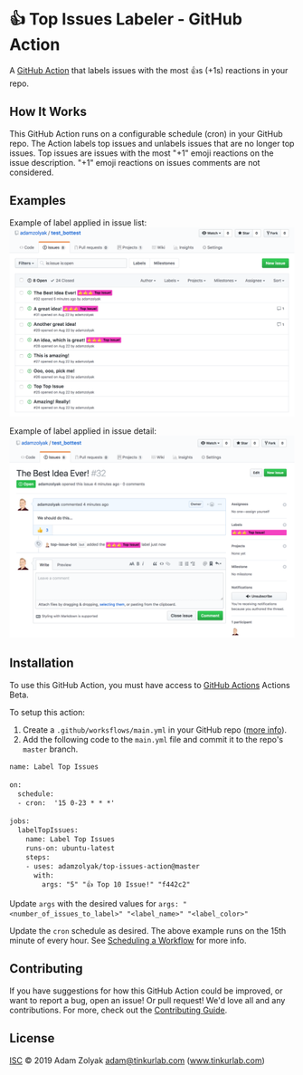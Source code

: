 # 👍 Top Issues Labeler - GitHub Action

A [GitHub Action](https://github.com/features/actions) that labels issues with the most 👍s (+1s) reactions in your repo.

## How It Works

This GitHub Action runs on a configurable schedule (cron) in your GitHub repo. The Action labels top issues and unlabels issues that are no longer top issues. Top issues are issues with the most "+1" emoji reactions on the issue description. "+1" emoji reactions on issues comments are not considered.

## Examples

Example of label applied in issue list:
![GitHub Logo](./docs/issue_list.png)

Example of label applied in issue detail:
![GitHub Logo](./docs/issue_detail.png)

## Installation

To use this GitHub Action, you must have access to [GitHub Actions](https://github.com/features/actions) Actions Beta.

To setup this action:

1. Create a `.github/worksflows/main.yml` in your GitHub repo ([more info](https://help.github.com/en/articles/configuring-a-workflow)).
2. Add the following code to the `main.yml` file and commit it to the repo's `master` branch.

```
name: Label Top Issues

on:
  schedule:
  - cron:  '15 0-23 * * *'

jobs:
  labelTopIssues:
    name: Label Top Issues
    runs-on: ubuntu-latest
    steps:
    - uses: adamzolyak/top-issues-action@master
      with:
        args: "5" "👍 Top 10 Issue!" "f442c2"
```

Update `args` with the desired values for `args: "<number_of_issues_to_label>" "<label_name>" "<label_color>"`

Update the `cron` schedule as desired. The above example runs on the 15th minute of every hour. See [Scheduling a Workflow](https://developer.github.com/actions/managing-workflows/creating-and-cancelling-a-workflow/#scheduling-a-workflow) for more info.

## Contributing

If you have suggestions for how this GitHub Action could be improved, or want to report a bug, open an issue! Or pull request! We'd love all and any contributions. For more, check out the [Contributing Guide](CONTRIBUTING.md).

## License

[ISC](LICENSE) © 2019 Adam Zolyak <adam@tinkurlab.com> (www.tinkurlab.com)
